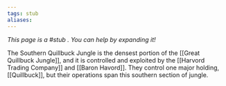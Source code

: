 ```yaml
---
tags: stub
aliases:
---
```


*This page is a #stub . You can help by expanding it!*

The Southern Quillbuck Jungle is the densest portion of the [[Great Quillbuck Jungle]], and it is controlled and exploited by the [[Harvord Trading Company]] and [[Baron Havord]]. They control one major holding, [[Quillbuck]], but their operations span this southern section of jungle.
